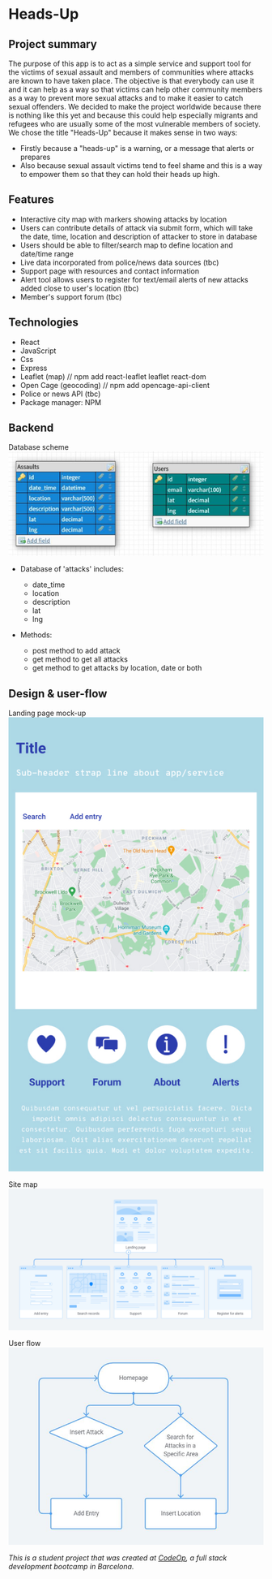 # Heads-Up

## Project summary
The purpose of this app is to act as a simple service and support tool for the victims of sexual assault and members of communities where attacks are known to have taken place.
The objective is that everybody can use it and it can help as a way so that victims can help other community members as a way to prevent more sexual attacks and to make it easier to catch sexual offenders. We decided to make the project worldwide because there is nothing like this yet and because this could help especially migrants and refugees who are usually some of the most vulnerable members of society.
We chose the title "Heads-Up" because it makes sense in two ways:
* Firstly because a "heads-up" is a warning, or a message that alerts or prepares
* Also because sexual assault victims tend to feel shame and this is a way to empower them so that they can hold their heads up high.


## Features
* Interactive city map with markers showing attacks by location
* Users can contribute details of attack via submit form, which will take the date, time, location and description of attacker to store in database
* Users should be able to filter/search map to define location and date/time range
* Live data incorporated from police/news data sources (tbc)
* Support page with resources and contact information
* Alert tool allows users to register for text/email alerts of new attacks added close to user's location (tbc)
* Member's support forum (tbc)

## Technologies
* React
* JavaScript
* Css
* Express
* Leaflet (map) // npm add react-leaflet leaflet react-dom
* Open Cage (geocoding) // npm add opencage-api-client
* Police or news API (tbc)
* Package manager: NPM

## Backend
Database scheme
![Database](images/database.JPG)

- Database of 'attacks' includes:
  - date_time
  - location
  - description
  - lat
  - lng

- Methods:
  - post method to add attack
  - get method to get all attacks
  - get method to get attacks by location, date or both

## Design & user-flow
Landing page mock-up
![Landing page](images/landing-page-mockup.jpg)

Site map
![Site map](images/site-map.jpg)

User flow
![User flow](images/userflow.JPG)

_This is a student project that was created at [CodeOp](http://codeop.tech), a full stack development bootcamp in Barcelona._
